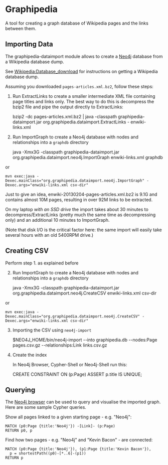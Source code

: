 Graphipedia
===========

A tool for creating a graph database of Wikipedia pages and the links between them.

Importing Data
--------------

The graphipedia-dataimport module allows to create a [Neo4j](http://neo4j.org)
database from a Wikipedia database dump.

See [Wikipedia:Database_download](http://en.wikipedia.org/wiki/Wikipedia:Database_download)
for instructions on getting a Wikipedia database dump.

Assuming you downloaded `pages-articles.xml.bz2`, follow these steps:

1.  Run ExtractLinks to create a smaller intermediate XML file containing page titles
    and links only. The best way to do this is decompress the bzip2 file and pipe the output directly to ExtractLinks:

    bzip2 -dc pages-articles.xml.bz2 | java -classpath graphipedia-dataimport.jar org.graphipedia.dataimport.ExtractLinks - enwiki-links.xml

2.  Run ImportGraph to create a Neo4j database with nodes and relationships into
    a `graphdb` directory


    java -Xmx3G -classpath graphipedia-dataimport.jar org.graphipedia.dataimport.neo4j.ImportGraph enwiki-links.xml graphdb

or

    mvn exec:java -Dexec.mainClass="org.graphipedia.dataimport.neo4j.ImportGraph" -Dexec.args="enwiki-links.xml csv-dir"

Just to give an idea, enwiki-20130204-pages-articles.xml.bz2 is 9.1G and
contains almost 10M pages, resulting in over 92M links to be extracted.

On my laptop _with an SSD drive_ the import takes about 30 minutes to decompress/ExtractLinks (pretty much the same time
as decompressing only) and an additional 10 minutes to ImportGraph.

(Note that disk I/O is the critical factor here: the same import will easily take several hours with an old 5400RPM drive.)


Creating CSV
------------

Perform step 1. as explained before

2.  Run ImportGraph to create a Neo4j database with nodes and relationships into
    a `graphdb` directory


    java -Xmx3G -classpath graphipedia-dataimport.jar org.graphipedia.dataimport.neo4j.CreateCSV enwiki-links.xml csv-dir

or
    
    mvn exec:java -Dexec.mainClass="org.graphipedia.dataimport.neo4j.CreateCSV" -Dexec.args="enwiki-links.xml csv-dir"
    
3. Importing the CSV using `neo4j-import`
  

    $NEO4J_HOME/bin/neo4j-import --into graphipedia.db --nodes:Page pages.csv.gz --relationships:Link links.csv.gz
    
4. Create the index

    In Neo4j Browser, Cypher-Shell or Neo4j-Shell run this:

    
    CREATE CONSTRAINT ON (p:Page) ASSERT p.title IS UNIQUE;


Querying
--------

The [Neo4j browser](neo4j.com/developer/guide-neo4j-browser) can be used to query and visualise
the imported graph. Here are some sample Cypher queries.

Show all pages linked to a given starting page - e.g. "Neo4j":

    MATCH (p0:Page {title:'Neo4j'}) -[Link]- (p:Page)
    RETURN p0, p

Find how two pages - e.g. "Neo4j" and "Kevin Bacon" - are connected:

    MATCH (p0:Page {title:'Neo4j'}), (p1:Page {title:'Kevin Bacon'}),
      p = shortestPath((p0)-[*..6]-(p1))
    RETURN p
